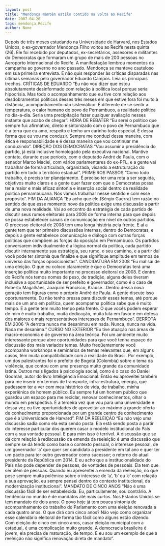 ```yaml
---
layout: post
title: "Mendonça mantém estilo contido na volta ao Recife"
date: 2007-04-26
tags: mendonça,Recife
author: None
---
```

Depois de três meses estudando na Universidade de Harvard, nos Estados Unidos, o ex-governador Mendonça Filho voltou ao Recife nesta quinta (26). 
Ele foi recebido por deputados, ex-secretários, assesores e militantes do Democratas que formaram um grupo de mais de 200 pessoas no Aeroporto Internacional do Recife. 
A&nbsp;manifestação lembrou momentos da campanha ao governo no ano passado. Mendonça&nbsp;se manteve cauteloso em sua primeira entrevista. E não quis responder às críticas disparadas nas últimas semanas pelo governador Eduardo Campos.
Leia os principais trechos.
CRÍTICAS DE EDUARDO
“Eu não vou dizer que estou absolutamente desinformado com relação à política local porque seria hipocrisia. Mas todo o acompanhamento que eu tive com relação aos desdobramentos políticos desses três meses em que estive fora foi muito à distância, acompanhamento não sistemático. É diferente de se sentir a temperatura, o calor humano do povo de Pernambuco, a realidade política no dia-a-dia. Seria uma precipitação fazer qualquer avaliação nesses instante que acabo de chegar”.
HORA DE REBATER
“Eu serei o político que sempre fui: afirmativo, direto e sintonizado com o povo de Pernambuco que é a terra que eu amo, respeito e tenho um carinho todo especial. É dessa forma que eu vou me conduzir. Sempre me conduzi dessa maneira, com ética e responsabilidade e é dessa maneira que vou continuar me conduzindo”. 
DIREÇÃO DOS DEMOCRATAS
“Vou assumir a presidência do partido, já está inclusive homologado pela executiva nacional. Mantive contato, durante esse período, com o deputado André de Paula, com o senador Marco Maciel, com vários parlamentares do ex-PFL, e a gente vai trabalhar de forma articulada, organizada, visando a estruturação do partido em todo o território estadual”.
PRIMEIROS PASSOS
“Como todo trabalho, é preciso ter planejamento. É preciso ter uma rota a ser seguida, objetivos muito claros e a gente quer fazer com que o Democratas possa ter a maior e mais eficaz sintonia e inserção social dentro da realidade política pernambucana. Nós vamos trabalhar nesse sentido e com esse propósito”.
FIM DA ALIANÇA
“Eu acho que ele (Sérgio Guerra) tem razão&nbsp;no sentido de que esse momento novo da política exige uma discussão a partir de uma nova realidade. Vai ao encontro da estratégia de cada partido de discutir seus rumos eleitorais para 2008 de forma interna para que depois se possa estabelecer canais de comunicação em nível de outros partidos. O processo eleitoral de 2008 tem uma longa história pela frente. E aí a gente tem que ter primeiro discussões internas, dentro do Democratas, e depois a gente estabelece comunicação e diálogo com outras forças políticas que compõem as forças da oposição em Pernambuco. Os partidos conversarem individualmente é a lógica normal da política, cada partido discutir internamente sua estratégia, seu rumo, o seu caminho, e a partir daí você pode ter sintonia que finalize e que signifique amplitude em termos de universo das forças oposicionistas”.
CANDIDATURA EM 2008
“Eu mal saí de uma eleição. O que eu coloco claramente é que o Democratas terá uma inserção política muito importante no processo eleitoral de 2008. E dentro do Recife nós temos nomes de peso, de tradição, alguns deles tiveram inclusive a oportunidade de ser prefeito e governador, como é o caso de Roberto Magalhães, Joaquim Francisco, Krause...Dentro dessa nova geração tem figuras como o próprio André de Paula. A gente discute isso oportunamente. Eu não tenho pressa para discutir esses temas, até porque mais de um ano em política, quem acompanha política sabe que é muito tempo. E a gente tem muito tempo pela frente. O que vocês podem esperar de mim é muito trabalho, muita dedicação, muita luta em favor e em defesa dos maiores e mais representativos interesses de Pernambuco”.
DERROTA EM 2006
“A derrota nunca me desanimou em nada. Nunca, nunca na vida. Nada me desanima.”
CURSO NO EXTERIOR
“Eu tive atuação nas áreas de macro-economia e de governo na área teórica. Foi um ambiente muito interessante porque abre oportunidades para que você tenha espaço de discussão dos mais variados temas. Muito freqüentemente você acompanha workshops e seminários de temas relevantes que, em alguns casos, têm muita compatibilidade com a realidade do Brasil. Por exemplo, um dos palestrantes foi o prefeito de Bogotá (Colombia) sobre o tema da violência, que contou com uma presença muito grande da comunidade latina. Outros&nbsp;mais ligados à psicologia social, como é o caso do Daniel Godman, autor do livro Inteligência Emocional. Então eu aproveitei também para me inserir em termos de transporte, infra-estrutura, energia, que pudessem ter a ver com meu histórico de vida, de trabalho, minha experiênica de homem público. Eu sempre fui um homem público que guardou um espaço para me reciclar, renovar conhecimentos, olhar o mundo em perspectiva. É a terceira vez que vou para uma universidade e dessa vez eu tive oportunidades de aproveitar ao máximo a grande oferta de conhecimento proporcionada por um grande centro de conhecimento que é a Universidade de Harvard”.
FIM DA REELEIÇÃO
“Eu não vejo uma discussão sadia como ela está sendo posta. Ela está sendo posta a partir do interesse particular dos querem casar o modelo institucional do País com a sua vontade pessoal. E para mim isso é terrível. A discussão que se dá com relação à rediscussão da emenda da reeleição é uma discussão que sempre se dá tendo como base o contexto pessoal, o interesse pessoal, de um governador ‘a’ que quer ser candidato a presidente em tal ano e quer ter um pacto para ter outro governador como sucessor; o retorno do atual presidente da República em 2014. E&nbsp;eu acho que a institucionalidade do País não pode depender de pessoas, de vontades de pessoais. Ela tem que ser além de pessoas. Quando eu apresentei a emenda da reeleição, no que pese sempre muita polêmica sobre o interesse de ‘a’, ‘b’ ou ‘c’ com relação a sua aprovação, eu sempre pensei dentro do contexto institucional, da modernização institucional”.
MANDATO DE CINCO ANOS
“Não é uma discussão fácil de ser estabelecida. Eu, particulamente, sou contrário. A tendência no mundo é de mandatos até mais curtos. Nos Estados Unidos se tem mandato de dois anos.&nbsp;O povo hoje já tem pouca sintonia de acompanhamento do trabalho do Parlamento com uma eleição renovada a cada quatro anos. O&nbsp;que dirá com cinco anos? Não vejo como organizar esse calendário eleitoral de forma tão fácil como alguns estão dizendo. Com eleição de cinco em cinco anos, casar eleição municipal com a estadual, é uma complicação muito grande. A democracia brasileira é jovem, ela precisa de maturação, de tempo. E eu sou um exemplo de que a reeleição não significa renovação direta de mandato”. 